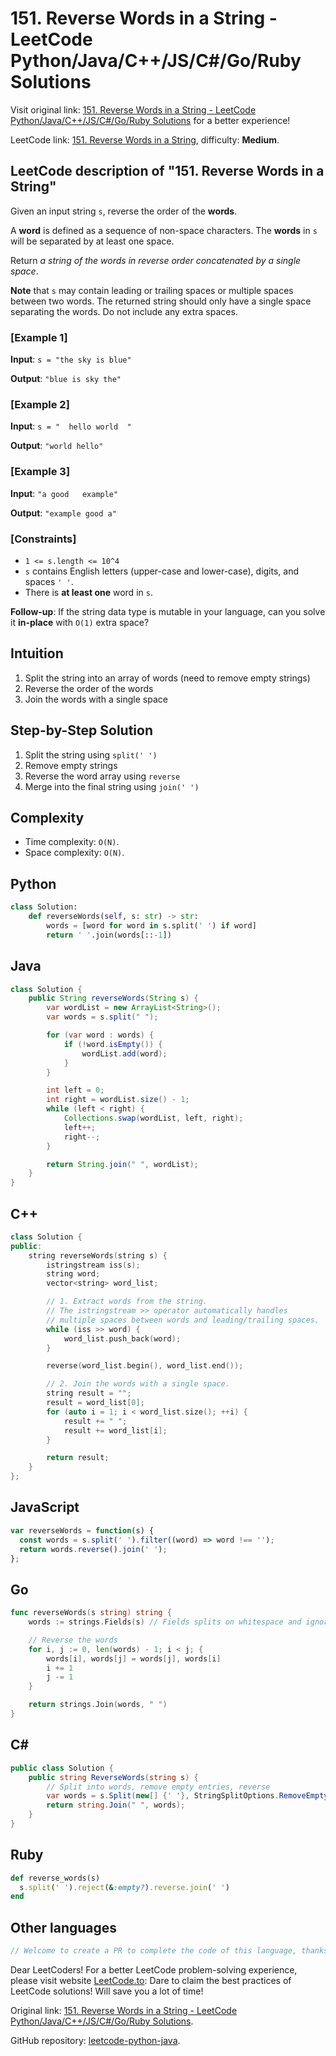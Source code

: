 # 151. Reverse Words in a String - LeetCode Python/Java/C++/JS/C#/Go/Ruby Solutions

Visit original link: [151. Reverse Words in a String - LeetCode Python/Java/C++/JS/C#/Go/Ruby Solutions](https://leetcode.to/en/leetcode/151-reverse-words-in-a-string) for a better experience!

LeetCode link: [151. Reverse Words in a String](https://leetcode.com/problems/reverse-words-in-a-string), difficulty: **Medium**.

## LeetCode description of "151. Reverse Words in a String"

Given an input string `s`, reverse the order of the **words**.

A **word** is defined as a sequence of non-space characters. The **words** in `s` will be separated by at least one space.

Return *a string of the words in reverse order concatenated by a single space*.

**Note** that `s` may contain leading or trailing spaces or multiple spaces between two words. The returned string should only have a single space separating the words. Do not include any extra spaces.

### [Example 1]

**Input**: `s = "the sky is blue"`

**Output**: `"blue is sky the"`

### [Example 2]

**Input**: `s = "  hello world  "`

**Output**: `"world hello"`

### [Example 3]

**Input**: `"a good   example"`

**Output**: `"example good a"`

### [Constraints]

- `1 <= s.length <= 10^4`
- `s` contains English letters (upper-case and lower-case), digits, and spaces `' '`.
- There is **at least one** word in `s`.

**Follow-up**: If the string data type is mutable in your language, can you solve it **in-place** with `O(1)` extra space?



## Intuition

1. Split the string into an array of words (need to remove empty strings)
2. Reverse the order of the words
3. Join the words with a single space

## Step-by-Step Solution

1. Split the string using `split(' ')`
2. Remove empty strings
3. Reverse the word array using `reverse`
4. Merge into the final string using `join(' ')`

## Complexity

- Time complexity: `O(N)`.
- Space complexity: `O(N)`.

## Python

```python
class Solution:
    def reverseWords(self, s: str) -> str:
        words = [word for word in s.split(' ') if word]
        return ' '.join(words[::-1])
```

## Java

```java
class Solution {
    public String reverseWords(String s) {
        var wordList = new ArrayList<String>();
        var words = s.split(" ");

        for (var word : words) {
            if (!word.isEmpty()) {
                wordList.add(word);
            }
        }

        int left = 0;
        int right = wordList.size() - 1;
        while (left < right) {
            Collections.swap(wordList, left, right);
            left++;
            right--;
        }

        return String.join(" ", wordList);
    }
}
```

## C++

```cpp
class Solution {
public:
    string reverseWords(string s) {
        istringstream iss(s);
        string word;
        vector<string> word_list;

        // 1. Extract words from the string.
        // The istringstream >> operator automatically handles
        // multiple spaces between words and leading/trailing spaces.
        while (iss >> word) {
            word_list.push_back(word);
        }

        reverse(word_list.begin(), word_list.end());

        // 2. Join the words with a single space.
        string result = "";
        result = word_list[0];
        for (auto i = 1; i < word_list.size(); ++i) {
            result += " ";
            result += word_list[i];
        }

        return result;
    }
};

```

## JavaScript

```javascript
var reverseWords = function(s) {
  const words = s.split(' ').filter((word) => word !== '');
  return words.reverse().join(' ');
};
```

## Go

```go
func reverseWords(s string) string {
    words := strings.Fields(s) // Fields splits on whitespace and ignores multiple spaces

    // Reverse the words
    for i, j := 0, len(words) - 1; i < j; {
        words[i], words[j] = words[j], words[i]
        i += 1
        j -= 1
    }

    return strings.Join(words, " ")
}
```

## C#

```csharp
public class Solution {
    public string ReverseWords(string s) {
        // Split into words, remove empty entries, reverse
        var words = s.Split(new[] {' '}, StringSplitOptions.RemoveEmptyEntries).Reverse();
        return string.Join(" ", words);
    }
}
```

## Ruby

```ruby
def reverse_words(s)
  s.split(' ').reject(&:empty?).reverse.join(' ')
end
```

## Other languages

```java
// Welcome to create a PR to complete the code of this language, thanks!
```

Dear LeetCoders! For a better LeetCode problem-solving experience, please visit website [LeetCode.to](https://leetcode.to): Dare to claim the best practices of LeetCode solutions! Will save you a lot of time!

Original link: [151. Reverse Words in a String - LeetCode Python/Java/C++/JS/C#/Go/Ruby Solutions](https://leetcode.to/en/leetcode/151-reverse-words-in-a-string).

GitHub repository: [leetcode-python-java](https://github.com/leetcode-python-java/leetcode-python-java).

